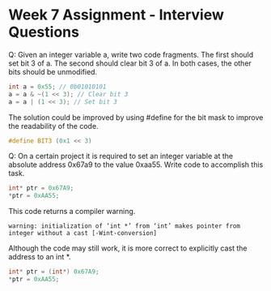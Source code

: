 # Week 7 Assignment - Interview Questions

Q: Given an integer variable a, write two code fragments. The first should set bit 3 of a. The second should clear bit 3 of a. In both cases, the other bits should be unmodified.

```c
int a = 0x55; // 0b01010101
a = a & ~(1 << 3); // Clear bit 3
a = a | (1 << 3); // Set bit 3
```

The solution could be improved by using #define for the bit mask to improve the readability of the code.  

```c
#define BIT3 (0x1 << 3)
```

Q: On a certain project it is required to set an integer variable at the absolute address 0x67a9 to the value 0xaa55. Write code to accomplish this task.

```c
int* ptr = 0x67A9;
*ptr = 0xAA55;
```

This code returns a compiler warning.
```console
warning: initialization of ‘int *’ from ‘int’ makes pointer from integer without a cast [-Wint-conversion]
```
Although the code may still work, it is more correct to explicitly cast the address to an int *. 
```c
int* ptr = (int*) 0x67A9;
*ptr = 0xAA55;
```



